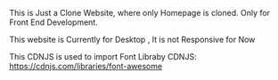This is Just a Clone Website, where only Homepage is cloned.
Only for Front End Development.

This website is Currently for Desktop , It is not Responsive for Now

This CDNJS is used to import Font Libraby
CDNJS: https://cdnjs.com/libraries/font-awesome